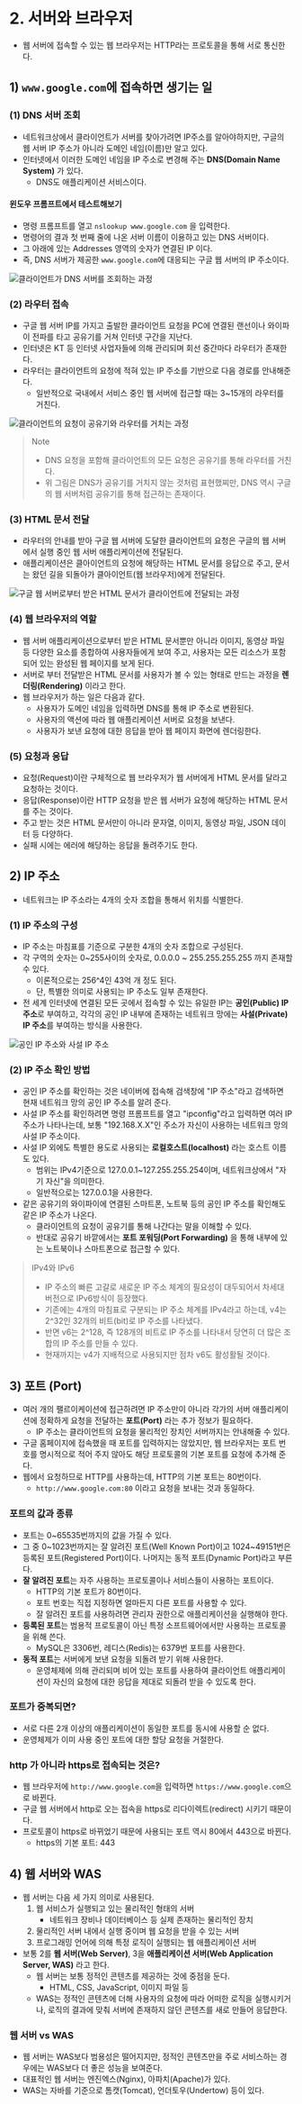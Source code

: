 # 2. 서버와 브라우저
- 웹 서버에 접속할 수 있는 웹 브라우저는 HTTP라는 프로토콜을 통해 서로 통신한다.

## 1) `www.google.com`에 접속하면 생기는 일
### (1) DNS 서버 조회
- 네트워크상에서 클라이언트가 서버를 찾아가려면 IP주소를 알아야하지만, 구글의 웹 서버 IP 주소가 아니라 도메인 네임(이름)만 알고 있다.
- 인터넷에서 이러한 도메인 네임을 IP 주소로 변경해 주는 **DNS(Domain Name System)** 가 있다.
	- DNS도 애플리케이션 서비스이다.

#### 윈도우 프롬프트에서 테스트해보기
- 명령 프롬프트를 열고 `nslookup www.google.com` 을 입력한다.
- 명령어의 결과 첫 번째 줄에 나온 서버 이름이 이용하고 있는 DNS 서버이다.
- 그 아래에 있는 Addresses 영역의 숫자가 연결된 IP 이다.
- 즉, DNS 서버가 제공한 `www.google.com`에 대응되는 구글 웹 서버의 IP 주소이다.

![클라이언트가 DNS 서버를 조회하는 과정](/media/서적/이것이%20취업을%20위한%20백엔드%20개발이다%20with%20자바/Part%2002.%20백엔드%20개발을%20위한%20필수%20기본%20지식/Chapter%2004.%20서버와%20클라이언트/클라이언트가%20DNS%20서버를%20조회하는%20과정.png)

### (2) 라우터 접속
- 구글 웹 서버 IP를 가지고 출발한 클라이언트 요청을 PC에 연결된 랜선이나 와이파이 전파를 타고 공유기를 거쳐 인터넷 구간을 지난다.
- 인터넷은 KT 등 인터넷 사업자들에 의해 관리되며 회선 중간마다 라우터가 존재한다.
- 라우터는 클라이언트의 요청에 적혀 있는 IP 주소를 기반으로 다음 경로를 안내해준다.
	- 일반적으로 국내에서 서비스 중인 웹 서버에 접근할 때는 3~15개의 라우터를 거친다.

![클라이언트의 요청이 공유기와 라우터를 거치는 과정](/media/서적/이것이%20취업을%20위한%20백엔드%20개발이다%20with%20자바/Part%2002.%20백엔드%20개발을%20위한%20필수%20기본%20지식/Chapter%2004.%20서버와%20클라이언트/클라이언트의%20요청이%20공유기와%20라우터를%20거치는%20과정.png)


> Note
> - DNS 요청을 포함해 클라이언트의 모든 요청은 공유기를 통해 라우터를 거친다.
> - 위 그림은 DNS가 공유기를 거치지 않는 것처럼 표현했찌만, DNS 역시 구글의 웹 서버처럼 공유기를 통해 접근하는 존재이다.

### (3) HTML 문서 전달
- 라우터의 안내를 받아 구글 웹 서버에 도달한 클라이언트의 요청은 구글의 웹 서버에서 실행 중인 웹 서버 애플리케이션에 전달된다.
- 애플리케이션은 클아이언트의 요청에 해당하는 HTML 문서를 응답으로 주고, 문서는 왔던 길을 되돌아가 클아이언트(웹 브라우저)에게 전달된다.

![구글 웹 서버로부터 받은 HTML 문서가 클라이언트에 전달되는 과정](/media/서적/이것이%20취업을%20위한%20백엔드%20개발이다%20with%20자바/Part%2002.%20백엔드%20개발을%20위한%20필수%20기본%20지식/Chapter%2004.%20서버와%20클라이언트/구글%20웹%20서버로부터%20받은%20HTML%20문서가%20클라이언트에%20전달되는%20과정.png)

### (4) 웹 브라우저의 역할
- 웹 서버 애플리케이션으로부터 받은 HTML 문서뿐만 아니라 이미지, 동영상 파일 등 다양한 요소를 종합하여 사용자들에게 보여 주고, 사용자는 모든 리소스가 포함되어 있는 완성된 웹 페이지를 보게 된다.
- 서버로 부터 전달받은 HTML 문서를 사용자가 볼 수 있는 형태로 만드는 과정을 **렌더링(Rendering)** 이라고 한다.
- 웹 브라우저가 하는 일은 다음과 같다.
	- 사용자가 도메인 네임을 입력하면 DNS를 통해 IP 주소로 변환된다.
	- 사용자의 액션에 따라 웹 애플리케이션 서버로 요청을 보낸다.
	- 사용자가 보낸 요청에 대한 응답을 받아 웹 페이지 화면에 렌더링한다.

### (5) 요청과 응답
- 요청(Request)이란 구체적으로 웹 브라우저가 웹 서버에게 HTML 문서를 달라고 요청하는 것이다.
- 응답(Response)이란 HTTP 요청을 받은 웹 서버가 요청에 해당하는 HTML 문서를 주는 것이다.
- 주고 받는 것은 HTML 문서만이 아니라 문자열, 이미지, 동영상 파일, JSON 데이터 등 다양하다.
- 실패 시에는 에러에 해당하는 응답을 돌려주기도 한다.

## 2) IP 주소
- 네트워크는 IP 주소라는 4개의 숫자 조합을 통해서 위치를 식별한다.

### (1) IP 주소의 구성
- IP 주소는 마침표를 기준으로 구분한 4개의 숫자 조합으로 구성된다.
- 각 구역의 숫자는 0~255사이의 숫자로, 0.0.0.0 ~ 255.255.255.255 까지 존재할 수 있다.
	- 이론적으로는 256^4인 43억 개 정도 된다.
	- 단, 특별한 의미로 사용되는 IP 주소도 일부 존재한다.
- 전 세계 인터넷에 연결된 모든 곳에서 접속할 수 있는 유일한 IP는 **공인(Public) IP 주소**로 부여하고, 각각의 공인 IP 내부에 존재하는 네트워크 망에는 **사설(Private) IP 주소**를 부여하는 방식을 사용한다.

![공인 IP 주소와 사설 IP 주소](/media/서적/이것이%20취업을%20위한%20백엔드%20개발이다%20with%20자바/Part%2002.%20백엔드%20개발을%20위한%20필수%20기본%20지식/Chapter%2004.%20서버와%20클라이언트/공인%20IP%20주소와%20사설%20IP%20주소.png)

### (2) IP 주소 확인 방법
- 공인 IP 주소를 확인하는 것은 네이버에 접속해 검색창에 "IP 주소"라고 검색하면 현재 네트워크 망의 공인 IP 주소를 알려 준다.
- 사설 IP 주소를 확인하려면 명령 프롬프트를 열고 "ipconfig"라고 입력하면 여러 IP 주소가 나타나는데, 보통 "192.168.X.X"인 주소가 자신이 사용하는 네트워크 망의 사설 IP 주소이다.
- 사설 IP 외에도 특별한 용도로 사용되는 **로컬호스트(localhost)** 라는 호스트 이름도 있다.
	- 범위는 IPv4기준으로 127.0.0.1~127.255.255.254이며, 네트워크상에서 "자기 자신"을 의미한다.
	- 일반적으로는 127.0.0.1을 사용한다.
- 같은 공유기의 와이파이에 연결된 스마트폰, 노트북 등의 공인 IP 주소를 확인해도 같은 IP 주소가 나온다.
	- 클라이언트의 요청이 공유기를 통해 나간다는 말을 이해할 수 있다.
	- 반대로 공유기 바깥에서는 **포트 포워딩(Port Forwarding)** 을 통해 내부에 있는 노트북이나 스마트폰으로 접근할 수 있다.

> IPv4와 IPv6
> - IP 주소의 빠른 고갈로 새로운 IP 주소 체계의 필요성이 대두되어서 차세대 버전으로 IPv6방식이 등장했다.
> - 기존에는 4개의 마침표로 구분되는 IP 주소 체계를 IPv4라고 하는데, v4는 2^32인 32개의 비트(bit)로 IP 주소를 나타냈다.
> - 반면 v6는 2^128, 즉 128개의 비트로 IP 주소를 나타내서 당연히 더 많은 조합의 IP 주소를 만들 수 있다.
> - 현재까지는 v4가 지배적으로 사용되지만 점차 v6도 활성활될 것이다.

## 3) 포트 (Port)
- 여러 개의 팰르이케이션에 접근하려면 IP 주소만이 아니라 각가의 서버 애플리케이션에 정확하게 요청을 전달하는 **포트(Port)** 라는 추가 정보가 필요하다.
	- IP 주소는 클라이언트의 요청을 물리적인 장치인 서버까지는 안내해줄 수 있다.
- 구글 홈페이지에 접속했을 때 포트를 입력하지는 않았지만, 웹 브라우저는 포트 번호를 명시적으로 적어 주지 않아도 해당 프로토콜의 기본 포트를 요청에 추가해 준다.
- 웹에서 요청하므로 HTTP를 사용하는데, HTTP의 기본 포트는 80번이다.
	- `http://www.google.com:80` 이라고 요청을 보내는 것과 동일하다.

### 포트의 값과 종류
- 포트는 0~65535번까지의 값을 가질 수 있다.
- 그 중 0~1023번까지는 잘 알려진 포트(Well Known Port)이고 1024~49151번은 등록된 포트(Registered Port)이다. 나머지는 동적 포트(Dynamic Port)라고 부른다.
- **잘 알려진 포트**는 자주 사용하는 프로토콜이나 서비스들이 사용하는 포트이다.
	- HTTP의 기본 포트가 80번이다.
	- 포트 번호는 직접 지정하면 얼마든지 다른 포트를 사용할 수 있다.
	- 잘 알려진 포트를 사용하려면 관리자 권한으로 애플리케이션을 실행해야 한다.
- **등록된 포트**는 범용적 프로토콜이 아닌 특정 소프트웨어에서만 사용하는 프로토콜을 위해 쓴다.
	- MySQL은 3306번, 레디스(Redis)는 6379번 포트를 사용한다.
- **동적 포트**는 서버에게 보낸 요청을 되돌려 받기 위해 사용한다.
	- 운영체제에 의해 관리되며 비어 있는 포트를 사용하여 클라이언트 애플리케이션이 자신의 요청에 대한 응답을 제대로 되돌려 받을 수 있도록 한다.

### 포트가 중복되면?
- 서로 다른 2개 이상의 애플리케이션이 동일한 포트를 동시에 사용할 순 없다.
- 운영체제가 이미 사용 중인 포트에 대한 할당 요청을 거절한다.

### http 가 아니라 https로 접속되는 것은?
- 웹 브라우저에 `http://www.google.com`을 입력하면 `https://www.google.com`으로 바뀐다.
- 구글 웹 서버에서 http로 오는 접속을 https로 리다이렉트(redirect) 시키기 때문이다.
- 프로토콜이 https로 바뀌었기 때문에 사용되는 포트 역시 80에서 443으로 바뀐다.
	- https의 기본 포트: 443

## 4) 웹 서버와 WAS
- 웹 서버는 다음 세 가지 의미로 사용된다.
	1. 웹 서비스가 실행되고 있는 물리적인 형태의 서버
		- 네트워크 장비나 데이터베이스 등 실제 존재하는 물리적인 장치
	2. 물리적인 서버 내에서 실행 중이며 웹 요청을 받을 수 있는 서버
	3. 프로그래밍 언어에 의해 특정 로직이 실행되는 웹 애플리케이션 서버
- 보통 2를 **웹 서버(Web Server)**, 3을 **애플리케이션 서버(Web Application Server, WAS)** 라고 한다.
	- 웹 서버는 보통 정적인 콘텐츠를 제공하는 것에 중점을 둔다.
		- HTML, CSS, JavaScript, 이미지 파일 등
	- WAS는 정적인 콘텐츠에 더해 사용자의 요청에 따라 어떠한 로직을 실행시키거나, 로직의 결과에 맞춰 서버에 존재하지 않던 콘텐츠를 새로 만들어 응답한다.

### 웹 서버 vs WAS
- 웹 서버는 WAS보다 범용성은 떨어지지만, 정적인 콘텐츠만을 주로 서비스하는 경우에는 WAS보다 더 좋은 성능을 보여준다.
- 대표적인 웹 서버는 엔진엑스(Nginx), 아파치(Apache)가 있다.
- WAS는 자바를 기준으로 톰캣(Tomcat), 언더토우(Undertow) 등이 있다.